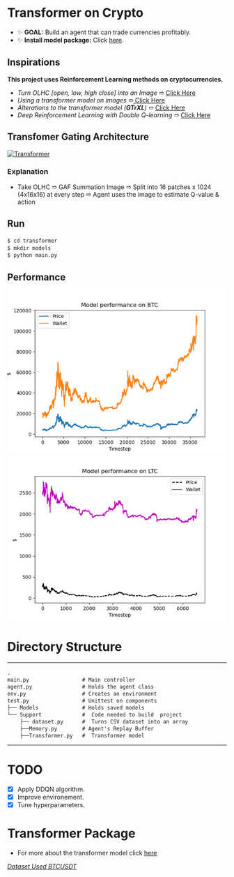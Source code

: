 # Transformer on Crypto
 - ✨  **GOAL:** Build an agent that can trade currencies profitably.
 - ✨  **Install model package:** Click [here](https://github.com/alantess/gtrxl-torch).
## Inspirations 
**This project uses Reinforcement Learning methods on cryptocurrencies.**
- *Turn OLHC [open, low, high close] into an Image* ➱ [Click Here](https://arxiv.org/abs/1901.05237)
- *Using a transformer model on images* ➱[ Click Here](https://arxiv.org/abs/2010.11929)
- *Alterations to the transformer model (**GTrXL**)* ➱ [Click Here](https://arxiv.org/abs/1910.06764)
- *Deep Reinforcement Learning with Double Q-learning* ➱ [Click Here](https://arxiv.org/abs/1509.06461)

## Transfomer Gating Architecture 
<a href="https://lilianweng.github.io/lil-log/assets/images/gated-transformer-XL.png" rel="Transformer">![Transformer](https://lilianweng.github.io/lil-log/assets/images/gated-transformer-XL.png)</a>



### Explanation
- Take OLHC  ➱ GAF Summation Image  ➱ Split into 16 patches x 1024 (4x16x16) at every step ➱ Agent uses the image to estimate Q-value & action  
## Run 
```sh
$ cd transformer
$ mkdir models
$ python main.py
```

## Performance
![(Performance on training data [1]) Performance](btc_scores.png "Training Set (1-Episode)")
![(Performance on test data [1]) Performance](avg_scores_ltc_2.png "Testing Set (1-Episode)")
# Directory Structure
------
    .
    main.py                 # Main controller 
    agent.py                # Holds the agent class
    env.py                  # Creates an environment
    test.py                 # Unittest on components
    ├── Models              # Holds saved models
    └── Support             #  Code needed to build  project
        ├── dataset.py      #  Turns CSV dataset into an array
        ├──Memory.py        # Agent's Replay Buffer
        ├──Transformer.py   #  Transformer model

------
# TODO 
- [x] Apply DDQN algorithm. 
- [x] Improve environement. 
- [x] Tune hyperparameters. 

# Transformer Package
- For more about the transformer model click [here](https://github.com/alantess/gtrxl-torch)



*[Dataset Used BTCUSDT](https://cryptodatum.io/csv_downloads)* 
 



